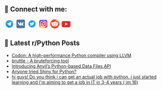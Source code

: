 ## 🔎 Connect with me:
[<img src="https://github.com/bullbesh/bullbesh/blob/main/images/Telegram.png" width="32" height="32" />](https://t.me/bullbesh)
[<img src="https://github.com/bullbesh/bullbesh/blob/main/images/VK.png" width="32" height="32" />](https://vk.com/bullbesh)
[<img src="https://github.com/bullbesh/bullbesh/blob/main/images/Twitter.png" width="32" height="32" />](https://twitter.com/bullbesh1)
[<img src="https://github.com/bullbesh/bullbesh/blob/main/images/Instagram.png" width="32" height="32" />](https://www.instagram.com/bullbesh)
[<img src="https://github.com/bullbesh/bullbesh/blob/main/images/Reddit.png" width="32" height="32" />](https://www.reddit.com/user/bullbesh)
[<img src="https://github.com/bullbesh/bullbesh/blob/main/images/YouTube.png" width="32" height="32" />](https://www.youtube.com/channel/UCtfjRs6uzgq5mfm8S06WTcg)

## 📕 Latest r/Python Posts
<!-- BLOG-POST-LIST:START -->
- [Codon: A high-performance Python compiler using LLVM](https://www.reddit.com/r/Python/comments/zg85e8/codon_a_highperformance_python_compiler_using_llvm/)
- [bruttle - A bruteforcing tool](https://www.reddit.com/r/Python/comments/zg81wt/bruttle_a_bruteforcing_tool/)
- [Introducing Anvil’s Python-based Data Files API](https://www.reddit.com/r/Python/comments/zg7m9y/introducing_anvils_pythonbased_data_files_api/)
- [Anyone tried Shiny for Python?](https://www.reddit.com/r/Python/comments/zg7ca7/anyone_tried_shiny_for_python/)
- [hi guys! Do you think i can get an actual job with python, i just started learning and I&#39;m aiming to get a job in IT in 3-4 years &lpar; im 16&rpar;](https://www.reddit.com/r/Python/comments/zg6sf9/hi_guys_do_you_think_i_can_get_an_actual_job_with/)
<!-- BLOG-POST-LIST:END -->
